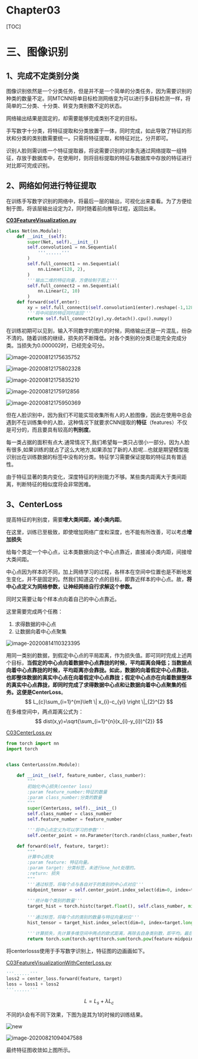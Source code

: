# Chapter03

[TOC]

# 三、图像识别

## 1、完成不定类别分类

图像识别依然是一个分类任务，但是并不是一个简单的分类任务，因为需要识别的种类的数量不定。同MTCNN将单目标检测网络变为可以进行多目标检测一样，将简单的二分类、十分类、转变为类别数不定的状态。

网络输出结果是固定的，却需要能够完成类别不定的目标。

手写数字十分类，将特征提取和分类放置于一体，同时完成，如此导致了特征的形状和分类的类别数需要统一。只需将特征提取，和特征对比，分开即可。

识别人脸则需训练一个特征提取器，将说需要识别的对象先通过网络提取一组特征，存放于数据库中，在使用时，则将目标提取的特征与数据库中存放的特征进行对比即可完成识别。

## 2、网络如何进行特征提取

在训练手写数字识别的网络中，将最后一层的输出，可视化出来查看。为了方便绘制于图，将该层输出设定为2，同时随着前向推导过程，返回出来。

[**C03FeatureVisualization.py**](Chapter03/C03FeatureVisualization.py)

```python
class Net(nn.Module):
    def __init__(self):
        super(Net, self).__init__()
        self.convolution1 = nn.Sequential(
            '''......'''
        )
        self.full_connect1 = nn.Sequential(
            nn.Linear(128, 2),
        )
        '''输出二维的特征向量，方便绘制于图上'''
        self.full_connect2 = nn.Sequential(
            nn.Linear(2, 10)
        )
    def forward(self,enter):
        xy = self.full_connect1(self.convolution1(enter).reshape(-1,128))
        '''将中间层的特征同时返回'''
        return self.full_connect2(xy),xy.detach().cpu().numpy()
```

在训练初期可以见到，输入不同数字的图片的时候，网络输出还是一片混乱，纷杂不清的。随着训练的继续，损失的不断降低。对各个类别的分类已能完全完成分类。当损失为0.000002时，已经完全可分。

![image-20200812175635752](image/image-20200812175635752.png)

![image-20200812175802328](image/image-20200812175802328.png)

![image-20200812175835210](image/image-20200812175835210.png)

![image-20200812175912856](image/image-20200812175912856.png)

![image-20200812175950369](image/image-20200812175950369.png)

但在人脸识别中，因为我们不可能实现收集所有人的人脸图像，因此在使用中总会遇到不在训练集中的人脸，这种情况下就要求CNN提取的**特征**（features）不仅是可分的，而且要具有较高的**判别度**。

每一类占据的面积有点大.通常情况下,我们希望每一类只占很小一部分。因为人脸有很多,如果训练的就占了这么大地方,如果添加了新的人脸呢...也就是期望模型能识别出在训练数据的标签中没有的分类。特征学习需要保证提取的特征具有普适性。

由于特征显著的类内变化，深度特征的判别能力不够。某些类内距离大于类间距离，判断特征的相似度将会非常困难。

## 3、CenterLoss

提高特征的判别度，需要**增大类间距，减小类内距**。

在这里，训练已至极致，即使增加网络广度和深度，也不能有所改善，可以考虑**增加损失**

给每个类定一个中心点，让本类数据向这个中心点靠近，直接减小类内距，间接增大类间距。

中心点因为样本的不同，加上网络学习的过程，各样本在空间中位置也是不断地发生变化，并不是固定的。然我们知道这个点的目标，即靠近样本的中心点。故，**将中心点定义为网络参数，让神经网络自行求解这个参数。**

同时又需要让每个样本点向着自己的中心点靠近。

这里需要完成两个任務：

1. 求得数据的中心点
2. 让数据向着中心点聚集

![image-20200814110323395](image/image-20200814110323395.png)

用同一类别的数据，到假定中心点的平局距离，作为损失值。即可同时完成上述两个目标，**当假定的中心点向着数据中心点靠拢的时候，平均距离会降低；当数据点向着中心点靠拢的时候，平均距离亦会靠拢。**如此，数据的向着假定中心点靠拢，也即整体数据的真实中心点在向着假定中心点靠拢；假定中心点亦在向着数据整体的真实中心点靠拢，即同时完成了求得数据中心点和让数据向着中心点聚集的任务。这便是**CenterLoss**。
$$
L_{c}\sum_{i=1}^{m}\left \| x_{i}-c_{yi} \right \|_{2}^{2}
$$
在多维空间中，两点距离公式为：
$$
dist(x,y)=\sqrt{\sum_{i=1}^{n}(x_{i}-y_{i})^{2}}
$$

[C03CenterLoss.py](Chapter03/C03CenterLoss.py)

```python
from torch import nn
import torch


class CenterLoss(nn.Module):

    def __init__(self, feature_number, class_number):
        """
        初始化中心损失(center loss)
        :param feature_number:特征的数量
        :param class_number:分类的数量
        """
        super(CenterLoss, self).__init__()
        self.class_number = class_number
        self.feature_number = feature_number

        '''将中心点定义为可以学习的参数'''
        self.center_point = nn.Parameter(torch.randn(class_number,feature_number), requires_grad=True)

    def forward(self, feature, target):
        """
        计算中心损失
        :param feature: 特征向量。
        :param target: 分类标签，未进行one_hot处理的。
        :return: 损失
        """
        '''通过标签，将每个点与各自对于的类别的中心点对应'''
        midpoint_tensor = self.center_point.index_select(dim=0, index=target.long())
        
        '''统计每个类别的数量'''
        target_hist = torch.histc(target.float(), self.class_number, min=0, max=self.class_number - 1)
        
        '''通过标签，将每个点的类别的数量与特征向量对应'''
        hist_tensor = target_hist.index_select(dim=0, index=target.long())

        '''计算损失，先计算多维空间中两点的欧式距离，再除去自身类别数，即平均。最后加和，求得总损失。'''
        return torch.sum(torch.sqrt(torch.sum(torch.pow(feature-midpoint_tensor,2),dim=1))/hist_tensor)
```

将centerlosss使用于手写数字识别上，特征图的边画画如下。

[C03FeatureVisualizationWithCenterLoss.py](Chapter03/C03FeatureVisualizationWithCenterLoss.py)

```python
'''......'''
loss2 = center_loss.forward(feature, target)
loss = loss1 + loss2
'''......'''
```

$$
L = L_{s}+\lambda L_{c}
$$

不同的$\lambda$会有不同下效果，下图为是其为1的时候的训练结果。

![new](image/new.gif)

![image-20200821094047588](image/image-20200821094047588.png)

最终特征图收敛如上图所示。
